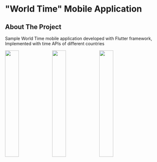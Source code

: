 # "World Time" Mobile Application

## About The Project

Sample World Time mobile application developed with Flutter framework, Implemented with time APIs of different countries

<p float="center">
  <img src="https://user-images.githubusercontent.com/39931678/216662751-3d87d685-9a05-4166-b5fd-e8adda427be5.jpg" width=30% height=30%>
  <img src="https://user-images.githubusercontent.com/39931678/216662814-656e97d2-ab2c-4a9e-b1eb-b4206bd7afd6.jpg" width=30% height=30%>
  <img src="https://user-images.githubusercontent.com/39931678/216663382-22953a05-d488-42f7-91d3-0a57de1df94c.jpg" width=30% height=30%>
</p>
